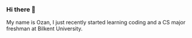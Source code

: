 ### Hi there 👋
My name is Ozan,
I just recently started learning coding and a CS major freshman at Bilkent University.
